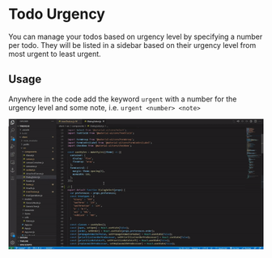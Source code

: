 # Todo Urgency

You can manage your todos based on urgency level by specifying a number per todo. They will be listed in a sidebar based on their urgency level from most urgent to least urgent.

## Usage
Anywhere in the code add the keyword `urgent` with a number for the urgency level and some note, i.e. `urgent <number> <note>`      

![extension demo](./demo.gif)